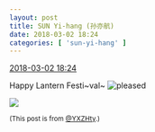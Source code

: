 ```yaml
---
layout: post
title: SUN Yi-hang (孙亦航)
date: 2018-03-02 18:24
categories: [ 'sun-yi-hang' ]
---
```


<div class="weibo-info">
  <a href="https://weibo.com/2565158051/G5x8hFAao">2018-03-02 18:24</a>
</div>

Happy Lantern Festi~val~ ![pleased](https://img.t.sinajs.cn/t4/appstyle/expression/ext/normal/0b/tootha_org.gif)

<!-- more -->

<a href="//wx4.sinaimg.cn/mw690/98e534a3gy1foynb0035nj21o02yoe88.jpg">
  <img class="weibo-pic-preview" src="//wx4.sinaimg.cn/orj360/98e534a3gy1foynb0035nj21o02yoe88.jpg" />
</a>

<small>(This post is from [@YXZHty](http://weibo.com/2565158051).)</small>
